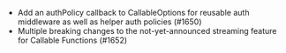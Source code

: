 - Add an authPolicy callback to CallableOptions for reusable auth middleware as well as helper auth policies (#1650)
- Multiple breaking changes to the not-yet-announced streaming feature for Callable Functions (#1652)
